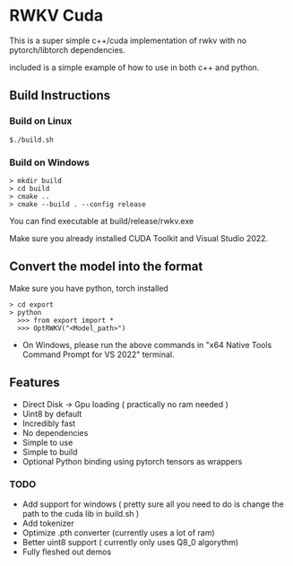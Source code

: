 # RWKV Cuda

This is a super simple c++/cuda implementation of rwkv with no pytorch/libtorch dependencies.

included is a simple example of how to use in both c++ and python.

## Build Instructions

### Build on Linux
```
$./build.sh
```

### Build on Windows

```
> mkdir build
> cd build
> cmake ..
> cmake --build . --config release
```

You can find executable at build/release/rwkv.exe

Make sure you already installed CUDA Toolkit and Visual Studio 2022.

## Convert the model into the format

Make sure you have python, torch installed
```
> cd export
> python
  >>> from export import *
  >>> OptRWKV("<Model_path>")
```

* On Windows, please run the above commands in "x64 Native Tools Command Prompt for VS 2022" terminal.

## Features

* Direct Disk -> Gpu loading ( practically no ram needed )
* Uint8 by default
* Incredibly fast
* No dependencies
* Simple to use
* Simple to build
* Optional Python binding using pytorch tensors as wrappers

### TODO

* Add support for windows ( pretty sure all you need to do is change the path to the cuda lib in build.sh )
* Add tokenizer
* Optimize .pth converter (currently uses a lot of ram)
* Better uint8 support ( currently only uses Q8_0 algorythm)
* Fully fleshed out demos